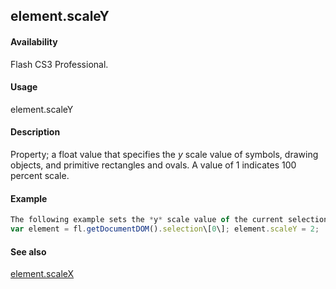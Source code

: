 ## element.scaleY

#### Availability

Flash CS3 Professional.

#### Usage

element.scaleY

#### Description

Property; a float value that specifies the *y* scale value of symbols, drawing objects, and primitive rectangles and ovals. A value of 1 indicates 100 percent scale.

#### Example

```javascript
The following example sets the *y* scale value of the current selection to 2 (doubles its value):
var element = fl.getDocumentDOM().selection\[0\]; element.scaleY = 2;

```
#### See also

[element.scaleX](#!AdobeDocs/developers-animatesdk-docs/test/Element_object/elemen14.md)
